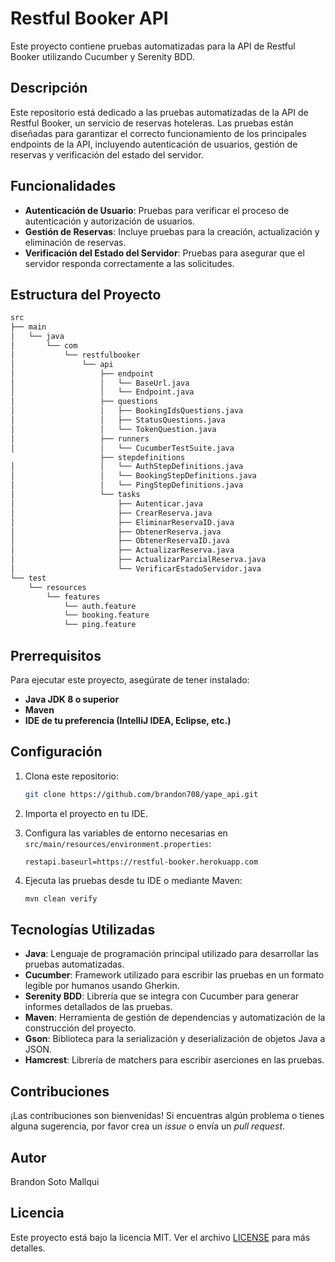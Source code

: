 
# Restful Booker API

Este proyecto contiene pruebas automatizadas para la API de Restful Booker utilizando Cucumber y Serenity BDD.

## Descripción

Este repositorio está dedicado a las pruebas automatizadas de la API de Restful Booker, un servicio de reservas hoteleras. Las pruebas están diseñadas para garantizar el correcto funcionamiento de los principales endpoints de la API, incluyendo autenticación de usuarios, gestión de reservas y verificación del estado del servidor.

## Funcionalidades

- **Autenticación de Usuario**: Pruebas para verificar el proceso de autenticación y autorización de usuarios.
- **Gestión de Reservas**: Incluye pruebas para la creación, actualización y eliminación de reservas.
- **Verificación del Estado del Servidor**: Pruebas para asegurar que el servidor responda correctamente a las solicitudes.

## Estructura del Proyecto

```markdown
src
├── main
│   └── java
│       └── com
│           └── restfulbooker
│               └── api
│                   ├── endpoint
│                   │   └── BaseUrl.java
│                   │   └── Endpoint.java
│                   ├── questions
│                   │   ├── BookingIdsQuestions.java
│                   │   ├── StatusQuestions.java
│                   │   └── TokenQuestion.java
│                   ├── runners
│                   │   └── CucumberTestSuite.java
                    ├── stepdefinitions
│                   │   └── AuthStepDefinitions.java
│                   │   └── BookingStepDefinitions.java
│                   │   └── PingStepDefinitions.java
│                   └── tasks
│                       ├── Autenticar.java
│                       ├── CrearReserva.java
│                       ├── EliminarReservaID.java
│                       ├── ObtenerReserva.java
│                       ├── ObtenerReservaID.java
│                       ├── ActualizarReserva.java
│                       ├── ActualizarParcialReserva.java
│                       └── VerificarEstadoServidor.java
└── test
    └── resources
        └── features
            └── auth.feature
            └── booking.feature
            └── ping.feature
```

## Prerrequisitos

Para ejecutar este proyecto, asegúrate de tener instalado:

- **Java JDK 8 o superior**
- **Maven**
- **IDE de tu preferencia (IntelliJ IDEA, Eclipse, etc.)**

## Configuración

1. Clona este repositorio:

    ```bash
    git clone https://github.com/brandon708/yape_api.git
    ```

2. Importa el proyecto en tu IDE.

3. Configura las variables de entorno necesarias en `src/main/resources/environment.properties`:

    ```properties
    restapi.baseurl=https://restful-booker.herokuapp.com
    ```

4. Ejecuta las pruebas desde tu IDE o mediante Maven:

    ```bash
    mvn clean verify
    ```

## Tecnologías Utilizadas

- **Java**: Lenguaje de programación principal utilizado para desarrollar las pruebas automatizadas.
- **Cucumber**: Framework utilizado para escribir las pruebas en un formato legible por humanos usando Gherkin.
- **Serenity BDD**: Librería que se integra con Cucumber para generar informes detallados de las pruebas.
- **Maven**: Herramienta de gestión de dependencias y automatización de la construcción del proyecto.
- **Gson**: Biblioteca para la serialización y deserialización de objetos Java a JSON.
- **Hamcrest**: Librería de matchers para escribir aserciones en las pruebas.

## Contribuciones

¡Las contribuciones son bienvenidas! Si encuentras algún problema o tienes alguna sugerencia, por favor crea un *issue* o envía un *pull request*.

## Autor

Brandon Soto Mallqui

## Licencia

Este proyecto está bajo la licencia MIT. Ver el archivo [LICENSE](./LICENSE) para más detalles.